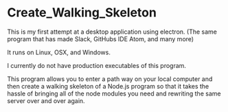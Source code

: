 # Create_Walking_Skeleton


This is my first attempt at a desktop application using electron. (The same program that has made Slack, GitHubs IDE Atom, and many more)

It runs on Linux, OSX, and Windows.

I currently do not have production executables of this program.

This program allows you to enter a path way on your local computer and then create a walking skeleton of a Node.js program so that it takes the hassle of bringing all of the node modules you need and rewriting the same server over and over again.
